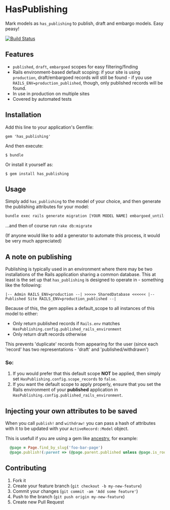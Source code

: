 # HasPublishing

Mark models as `has_publishing` to publish, draft and embargo models. Easy peasy!

[![Build Status](https://travis-ci.org/3months/has_publishing.png?branch=master)](https://travis-ci.org/3months/has_publishing)

## Features

* `published`, `draft`, `embargoed` scopes for easy filtering/finding
* Rails environment-based default scoping: if your site is using `production`, draft/embargoed records will still be found - if you use `RAILS_ENV=production_published`, though, only published records will be found.
* In use in production on multiple sites
* Covered by automated tests

## Installation

Add this line to your application's Gemfile:

    gem 'has_publishing'

And then execute:

    $ bundle

Or install it yourself as:

    $ gem install has_publishing

## Usage

Simply add `has_publishing` to the model of your choice, and then generate the publishing attributes for your model:

``` bash
bundle exec rails generate migration [YOUR MODEL NAME] embargoed_until:datetime published_at:datetime published_id:integer kind:string
```

…and then of course run `rake db:migrate`

(If anyone would like to add a generator to automate this process, it would be very much appreciated)

## A note on publishing

Publishing is typically used in an environment where there may be two installations of the Rails application sharing a common database. This at least is the set up that `has_publishing` is designed to operate in - something like the following:


```
|-- Admin RAILS_ENV=production --| >>>>> SharedDatabase <<<<<< |-- Published Site RAILS_ENV=production_published --|
```

Because of this, the gem applies a default_scope to all instances of this model to either:

* Only return published records if `Rails.env` matches `HasPublishing.config.published_rails_environment`
* Only return draft records otherwise

This prevents 'duplicate' records from appearing for the user (since each 'record' has two representations - 'draft' and 'published/withdrawn')

### So:

1. If you would prefer that this default scope **NOT** be applied, then simply set `HasPublishing.config.scope_records` to `false`. 
2. If you want the default scope to apply properly, ensure that you set the Rails environment of your **published** application in `HasPublishing.config.published_rails_environment`.


## Injecting your own attributes to be saved

When you call ``` publish! ``` and ``` withdraw! ``` you can pass a hash of attributes with it to be updated with your ``` ActiveRecord::Model ``` object. 

This is usefull if you are using a gem like [ancestry](https://github.com/stefankroes/ancestry "ancestry"), for example:

``` ruby
  @page = Page.find_by_slug('foo-bar-page')
  @page.publish!(:parent => (@page.parent.published unless @page.is_root?))
```

## Contributing

1. Fork it
2. Create your feature branch (`git checkout -b my-new-feature`)
3. Commit your changes (`git commit -am 'Add some feature'`)
4. Push to the branch (`git push origin my-new-feature`)
5. Create new Pull Request
